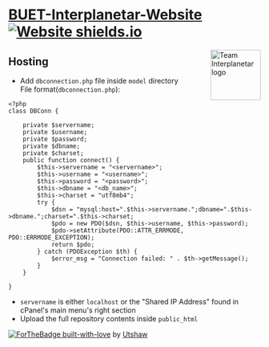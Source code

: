 # [BUET-Interplanetar-Website](https://buetinterplanetar.com/) [![Website shields.io](https://img.shields.io/website-up-down-green-red/http/shields.io.svg)](http://shields.io/) 

<img src="resources/img/logo.png" align="right" width="100px" alt="Team Interplanetar logo">

## Hosting
- Add `dbconnection.php` file inside `model` directory <br />
File format(`dbconnection.php`):
```
<?php
class DBConn {

    private $servername;
    private $username;
    private $password;
    private $dbname;
    private $charset;
    public function connect() {
        $this->servername = "<servername>";
        $this->username = "<username>";
        $this->password = "<password>";
        $this->dbname = "<db_name>";
        $this->charset = "utf8mb4";
        try {
            $dsn = "mysql:host=".$this->servername.";dbname=".$this->dbname.";charset=".$this->charset;
            $pdo = new PDO($dsn, $this->username, $this->password);
            $pdo->setAttribute(PDO::ATTR_ERRMODE, PDO::ERRMODE_EXCEPTION);
            return $pdo;
        } catch (PDOException $th) {
            $error_msg = "Connection failed: " . $th->getMessage();
        }
    }

}
```
- `servername` is either `localhost` or the "Shared IP Address" found in cPanel's main menu's right section 
- Upload the full repository contents inside `public_html`

[![ForTheBadge built-with-love](http://ForTheBadge.com/images/badges/built-with-love.svg)](https://GitHub.com/Naereen/) by <a href="https://github.com/Utshaw" target="_blank">Utshaw</a>
